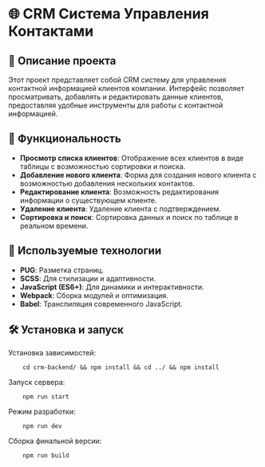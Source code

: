 
# 🌐 CRM Система Управления Контактами

## 📝 Описание проекта

Этот проект представляет собой CRM систему для управления контактной информацией клиентов компании. Интерфейс позволяет просматривать, добавлять и редактировать данные клиентов, предоставляя удобные инструменты для работы с контактной информацией.

## 🚀 Функциональность

- **Просмотр списка клиентов**: Отображение всех клиентов в виде таблицы с возможностью сортировки и поиска.
- **Добавление нового клиента**: Форма для создания нового клиента с возможностью добавления нескольких контактов.
- **Редактирование клиента**: Возможность редактирования информации о существующем клиенте.
- **Удаление клиента**: Удаление клиента с подтверждением.
- **Сортировка и поиск**: Сортировка данных и поиск по таблице в реальном времени.

## 🔧 Используемые технологии

- **PUG**: Разметка страниц.
- **SCSS**: Для стилизации и адаптивности.
- **JavaScript (ES6+)**: Для динамики и интерактивности.
- **Webpack**: Сборка модулей и оптимизация.
- **Babel**: Транспиляция современного JavaScript.

## 🛠️ Установка и запуск

Установка зависимостей:

```shell
    cd crm-backend/ && npm install && cd ../ && npm install
```

Запуск сервера:

```shell
    npm run start
```

Режим разработки:

```shell
    npm run dev
```

Сборка финальной версии:

```shell
    npm run build
```

